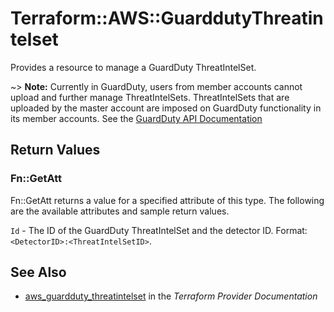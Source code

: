 # Terraform::AWS::GuarddutyThreatintelset

Provides a resource to manage a GuardDuty ThreatIntelSet.

~> **Note:** Currently in GuardDuty, users from member accounts cannot upload and further manage ThreatIntelSets. ThreatIntelSets that are uploaded by the master account are imposed on GuardDuty functionality in its member accounts. See the [GuardDuty API Documentation](https://docs.aws.amazon.com/guardduty/latest/ug/create-threat-intel-set.html)

## Return Values

### Fn::GetAtt

Fn::GetAtt returns a value for a specified attribute of this type. The following are the available attributes and sample return values.

`Id` - The ID of the GuardDuty ThreatIntelSet and the detector ID. Format: `<DetectorID>:<ThreatIntelSetID>`.

## See Also

* [aws_guardduty_threatintelset](https://www.terraform.io/docs/providers/aws/r/guardduty_threatintelset.html) in the _Terraform Provider Documentation_
